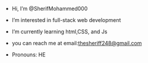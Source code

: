 -  Hi, I’m @SherifMohammed000
-  I’m interested in full-stack web development
-  I’m currently learning html,CSS, and Js

- you can reach me at email:thesheriff248@gmail.com
- Pronouns: HE

<!---
SherifMohammed000/SherifMohammed000 is a ✨ special ✨ repository because its `README.md` (this file) appears on your GitHub profile.
You can click the Preview link to take a look at your changes.
--->
